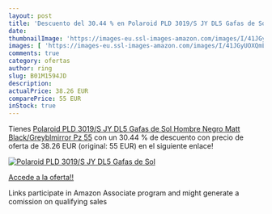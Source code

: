 ```yaml
---
layout: post
title: 'Descuento del 30.44 % en Polaroid PLD 3019/S JY DL5 Gafas de Sol '
date: 
thumbnailImage: 'https://images-eu.ssl-images-amazon.com/images/I/41JGyUOXQmL._SL200_.jpg'
images: [ 'https://images-eu.ssl-images-amazon.com/images/I/41JGyUOXQmL._SL200_.jpg' ]
comments: true
category: ofertas
author: ring
slug: B01M1594JD
description:
actualPrice: 38.26 EUR
comparePrice: 55 EUR
inStock: true
---
```


Tienes [Polaroid PLD 3019/S JY DL5 Gafas de Sol  Hombre  Negro  Matt Black/Greyblmirror Pz   55](https://www.amazon.es/dp/B01M1594JD/?tag=tolees-21) con un 30.44 % de descuento con precio de oferta de 38.26 EUR (original: 55 EUR) en el siguiente enlace!

[![Polaroid PLD 3019/S JY DL5 Gafas de Sol ](https://images-eu.ssl-images-amazon.com/images/I/41JGyUOXQmL._SL200_.jpg)](https://www.amazon.es/dp/B01M1594JD/?tag=tolees-21)

[Accede a la oferta!!](https://www.amazon.es/dp/B01M1594JD/?tag=tolees-21)

Links participate in Amazon Associate program and might generate a comission on qualifying sales


